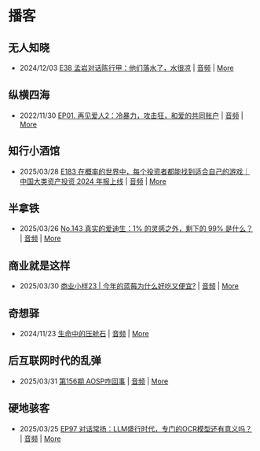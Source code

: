 # 播客

## 无人知晓
- 2024/12/03 [E38 孟岩对话陈行甲：他们落水了，水很凉](https://www.xiaoyuzhoufm.com/episode/674993fcc3b2a2f334681d1c) | [音频](https://dts-api.xiaoyuzhoufm.com/track/611719d3cb0b82e1df0ad29e/674993fcc3b2a2f334681d1c/media.xyzcdn.net/ltQLGAGNRRRTiQZqd_ZmhAAewLcp.m4a) | [More](channels/%E6%97%A0%E4%BA%BA%E7%9F%A5%E6%99%93.md)

## 纵横四海
- 2022/11/30 [EP01. 再见爱人2：冷暴力，攻击狂，和爱的共同账户](https://www.ximalaya.com/sound/592716797) | [音频](https://aod.cos.tx.xmcdn.com/storages/26c6-audiofreehighqps/E9/4E/GKwRIUEHXOodAq7-QQHYdhCw-aacv2-48K.m4a) | [More](channels/%E7%BA%B5%E6%A8%AA%E5%9B%9B%E6%B5%B7.md)

## 知行小酒馆
- 2025/03/28 [E183 在概率的世界中，每个投资者都能找到适合自己的游戏｜中国大类资产投资 2024 年报上线](https://www.xiaoyuzhoufm.com/episode/67e66f398eecdbeb60b5fcec) | [音频](https://dts-api.xiaoyuzhoufm.com/track/6013f9f58e2f7ee375cf4216/67e66f398eecdbeb60b5fcec/media.xyzcdn.net/6013f9f58e2f7ee375cf4216/lh_EeQ3jyRJY0-ugCAj8gMSXmDBN.m4a) | [More](channels/%E7%9F%A5%E8%A1%8C%E5%B0%8F%E9%85%92%E9%A6%86.md)

## 半拿铁
- 2025/03/26 [No.143 真实的爱迪生：1% 的灵感之外，剩下的 99% 是什么？](https://www.ximalaya.com/sound/826108676) | [音频](https://tk.wavpub.com/WPDL_HgGRvLvprRXDpLpvZBSgEQzkJYWcBMqCyajesQRPJUgAKxgUhWLaXFySnE-c7.m4a) | [More](channels/%E5%8D%8A%E6%8B%BF%E9%93%81.md)

## 商业就是这样
- 2025/03/30 [商业小样23 | 今年的蓝莓为什么好吃又便宜?](https://www.ximalaya.com/sound/828985386) | [音频](https://aod.cos.tx.xmcdn.com/storages/9c0c-audiofreehighqps/CD/11/GKwRIaILvxQ2AE6X_gOLKtw5.m4a) | [More](channels/%E5%95%86%E4%B8%9A%E5%B0%B1%E6%98%AF%E8%BF%99%E6%A0%B7.md)

## 奇想驿
- 2024/11/23 [生命中的压舱石](https://www.xiaoyuzhoufm.com/episode/67403d1d11045e78e5105c6f) | [音频](https://dts-api.xiaoyuzhoufm.com/track/6034daea97755b8fc9c66480/67403d1d11045e78e5105c6f/media.xyzcdn.net/lmERsWF4hFJGK9PjHGzOwQnbz-Ge.m4a) | [More](channels/%E5%A5%87%E6%83%B3%E9%A9%BF.md)

## 后互联网时代的乱弹
- 2025/03/31 [第156期 AOSP咋回事](https://hosting.wavpub.cn/pie/ep156/) | [音频](https://tk.wavpub.com/WPDL_hVNLggzUgNJbfqvUpTTqybEZZRfwCPjYVsXyBWcYLfBgZLQYVNnULCFnUM-1c.mp3) | [More](channels/%E5%90%8E%E4%BA%92%E8%81%94%E7%BD%91%E6%97%B6%E4%BB%A3%E7%9A%84%E4%B9%B1%E5%BC%B9.md)

## 硬地骇客
- 2025/03/25 [EP97 对话常扬：LLM盛行时代，专门的OCR模型还有意义吗？](https://www.xiaoyuzhoufm.com/episode/67e2a97a243baa293728c47a) | [音频](https://dts-api.xiaoyuzhoufm.com/track/640ee2438be5d40013fe4a87/67e2a97a243baa293728c47a/media.xyzcdn.net/640ee2438be5d40013fe4a87/lkOS2dKfZF1EzrGfyEe7xJ7iyejy.m4a) | [More](channels/%E7%A1%AC%E5%9C%B0%E9%AA%87%E5%AE%A2.md)


